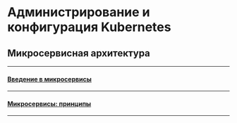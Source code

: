 # Администрирование и конфигурация Kubernetes

## Микросервисная архитектура

---

#### [Введение в микросервисы](./11-microservices-01-intro/README.md)

---

#### [Микросервисы: принципы](./11-microservices-02-principles/README.md)

---
